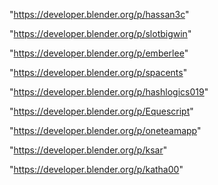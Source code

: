 "https://developer.blender.org/p/hassan3c"

"https://developer.blender.org/p/slotbigwin"

"https://developer.blender.org/p/emberlee"

"https://developer.blender.org/p/spacents"

"https://developer.blender.org/p/hashlogics019"

"https://developer.blender.org/p/Equescript"

"https://developer.blender.org/p/oneteamapp"

"https://developer.blender.org/p/ksar"

"https://developer.blender.org/p/katha00"

